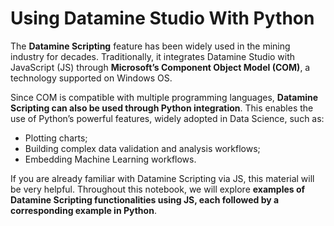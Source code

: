 # Using Datamine Studio With Python

The **Datamine Scripting** feature has been widely used in the mining industry for decades. Traditionally, it integrates Datamine Studio with JavaScript (JS) through **Microsoft’s Component Object Model (COM)**, a technology supported on Windows OS.

Since COM is compatible with multiple programming languages, **Datamine Scripting can also be used through Python integration**. This enables the use of Python’s powerful features, widely adopted in Data Science, such as:

- Plotting charts;
- Building complex data validation and analysis workflows;
- Embedding Machine Learning workflows.

If you are already familiar with Datamine Scripting via JS, this material will be very helpful. Throughout this notebook, we will explore **examples of Datamine Scripting functionalities using JS, each followed by a corresponding example in Python**.